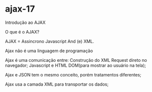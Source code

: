 # ajax-17
Introdução ao AJAX

O que é o AJAX?

AJAX = Assincrono Javascript And (e) XML.

Ajax não é uma linguagem de programação

Ajax é uma comunicação entre: 
Construção do XML Request direto no navegador;
Javascript e HTML DOM(para mostrar ao usuário na tela);

Ajax e JSON tem o mesmo conceito, porém tratamentos diferentes;

Ajax usa a camada XML para transportar os dados;
